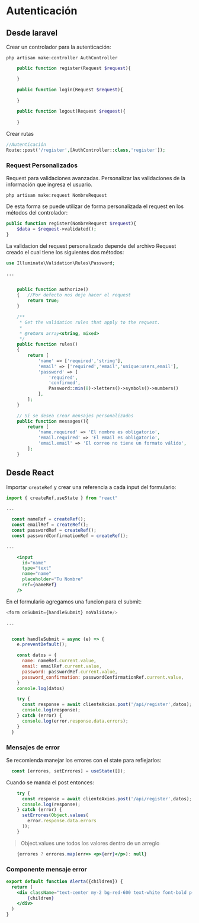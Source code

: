 # Autenticación

## Desde laravel

Crear un controlador para la autenticación:

```php artisan make:controller AuthController```


```php
    public function register(Request $request){

    }

    public function login(Request $request){
        
    }

    public function logout(Request $request){
        
    }
```

Crear rutas

```php
//Autenticación
Route::post('/register',[AuthController::class,'register']);
```

### Request Personalizados

Request para validaciones avanzadas. Personalizar las validaciones de la información que ingresa el usuario.

```php artisan make:request NombreRequest```

De esta forma se puede utilizar de forma personalizada el request en los métodos del controlador:

```php
public function register(NombreRequest $request){
    $data = $request->validated();
}
```
La validacion del request personalizado depende del archivo Request creado el cual tiene los siguientes dos métodos:

```php
use Illuminate\Validation\Rules\Password;

...


    public function authorize()
    {   //Por defecto nos deje hacer el request
        return true;
    }

    /**
     * Get the validation rules that apply to the request.
     *
     * @return array<string, mixed>
     */
    public function rules()
    {
        return [
            'name' => ['required','string'],
            'email' => ['required','email','unique:users,email'],
            'password' => [
                'required',
                'confirmed',
                Password::min(8)->letters()->symbols()->numbers()
            ],
        ];
    }

    // Si se desea crear mensajes personalizados
    public function messages(){
        return [
            'name.required' => 'El nombre es obligatorio',
            'email.required' => 'El email es obligatorio',
            'email.email' => 'El correo no tiene un formato válido',
        ];
    }
```

## Desde React

Importar `createRef` y crear una referencia a cada input del formulario:

```jsx
import { createRef,useState } from "react"

...

  const nameRef = createRef();
  const emailRef = createRef();
  const passwordRef = createRef();
  const passwordConfirmationRef = createRef();

...

    <input 
      id="name"
      type="text"
      name="name"
      placeholder="Tu Nombre"
      ref={nameRef}
    />
```

En el formulario agregamos una funcion para el submit:

```js
<form onSubmit={handleSubmit} noValidate/>

...


  const handleSubmit = async (e) => {
    e.preventDefault();

    const datos = {
      name: nameRef.current.value,
      email: emailRef.current.value,
      password: passwordRef.current.value,
      password_confirmation: passwordConfirmationRef.current.value,
    }
    console.log(datos)

    try {
      const response = await clienteAxios.post('/api/register',datos);
      console.log(response);
    } catch (error) {
      console.log(error.response.data.errors);
    }
  }
```

### Mensajes de error

Se recomienda manejar los errores con el state para reflejarlos:

```jsx
  const [errores, setErrores] = useState([]);
```
Cuando se manda el post entonces:

```jsx
    try {
      const response = await clienteAxios.post('/api/register',datos);
      console.log(response);
    } catch (error) {
      setErrores(Object.values(
        error.response.data.errors
      ));
    }
```
> Object.values une todos los valores dentro de un arreglo


```jsx
    {errores ? errores.map(err=> <p>{err}</p>): null}
```

### Componente mensaje error

```jsx
export default function Alerta({children}) {
  return (
    <div className="text-center my-2 bg-red-600 text-white font-bold p-3 uppercase border-l-red-400 border-l-8" >
        {children}
    </div>
  )
}
```